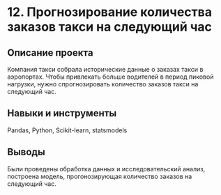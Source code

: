 # 12. Прогнозирование количества заказов такси на следующий час

## Описание проекта
Компания такси собрала исторические данные о заказах такси в аэропортах. Чтобы привлекать больше водителей в период пиковой нагрузки, нужно спрогнозировать количество заказов такси на следующий час. 

## Навыки и инструменты
Pandas, Python, Scikit-learn, statsmodels

## Выводы
Были проведены обработка данных и исследовательский анализ, построена модель, прогонозирующая количество заказов на следующий час.